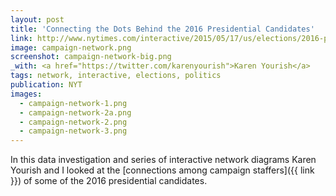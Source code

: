```yaml
---
layout: post
title: 'Connecting the Dots Behind the 2016 Presidential Candidates'
link: http://www.nytimes.com/interactive/2015/05/17/us/elections/2016-presidential-campaigns-staff-connections-clinton-bush-cruz-paul-rubio-walker.html
image: campaign-network.png
screenshot: campaign-network-big.png
_with: <a href="https://twitter.com/karenyourish">Karen Yourish</a>
tags: network, interactive, elections, politics
publication: NYT
images:
  - campaign-network-1.png
  - campaign-network-2a.png
  - campaign-network-2.png
  - campaign-network-3.png
---
```


In this data investigation and series of interactive network diagrams Karen Yourish and I looked at the [connections among campaign staffers]({{ link }}) of some of the 2016 presidential candidates.
